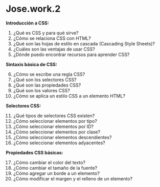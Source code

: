 # Jose.work.2

**Introducción a CSS:**

1. ¿Qué es CSS y para qué sirve?
2. ¿Cómo se relaciona CSS con HTML?
3. ¿Qué son las hojas de estilo en cascada (Cascading Style Sheets)?
4. ¿Cuáles son las ventajas de usar CSS?
5. ¿Dónde puedo encontrar recursos para aprender CSS?

**Sintaxis básica de CSS:**

6. ¿Cómo se escribe una regla CSS?
7. ¿Qué son los selectores CSS?
8. ¿Qué son las propiedades CSS?
9. ¿Qué son los valores CSS?
10. ¿Cómo se aplica un estilo CSS a un elemento HTML?

**Selectores CSS:**

11. ¿Qué tipos de selectores CSS existen?
12. ¿Cómo seleccionar elementos por tipo?
13. ¿Cómo seleccionar elementos por ID?
14. ¿Cómo seleccionar elementos por clase?
15. ¿Cómo seleccionar elementos descendientes?
16. ¿Cómo seleccionar elementos adyacentes?

**Propiedades CSS básicas:**

17. ¿Cómo cambiar el color del texto?
18. ¿Cómo cambiar el tamaño de la fuente?
19. ¿Cómo agregar un borde a un elemento?
20. ¿Cómo modificar el margen y el relleno de un elemento?
